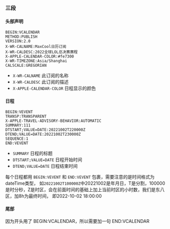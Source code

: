 ### 三段
#### 头部声明
```ics
BEGIN:VCALENDAR
METHOD:PUBLISH
VERSION:2.0
X-WR-CALNAME:MaxCool日历订阅  
X-WR-CALDESC:2022全球LOL总决赛赛程
X-APPLE-CALENDAR-COLOR:#fe7300
X-WR-TIMEZONE:Asia/Shanghai
CALSCALE:GREGORIAN
```
- `X-WR-CALNAME` 此订阅的名称
- `X-WR-CALDESC` 此订阅的描述
- `X-APPLE-CALENDAR-COLOR` 日程显示的颜色

#### 日程
```ics
BEGIN:VEVENT
TRANSP:TRANSPARENT
X-APPLE-TRAVEL-ADVISORY-BEHAVIOR:AUTOMATIC
SUMMARY:111
DTSTART;VALUE=DATE:20221002T220000Z
DTEND;VALUE=DATE:20221002T230000Z
SEQUENCE:1
END:VEVENT
```
- `SUMMARY` 日程的标题
- `DTSTART;VALUE=DATE` 日程开始时间
- `DTEND;VALUE=DATE` 日程结束时间


每个日程都用 `BEGIN:VEVENT` 和 `END:VEVENT` 包裹，需要注意的是时间格式为dateTime类型， 如`20221002T100000Z`中20221002是年月日，T是分割，100000是时分秒，Z是时区，会在前面时间的基础上加上当前时区的小时数，我们是东八区，加8h为最终时间， 即2022-10-02 18:00:00

#### 尾部

因为开头用了 BEGIN:VCALENDAR，所以需要加一句 END:VCALENDAR